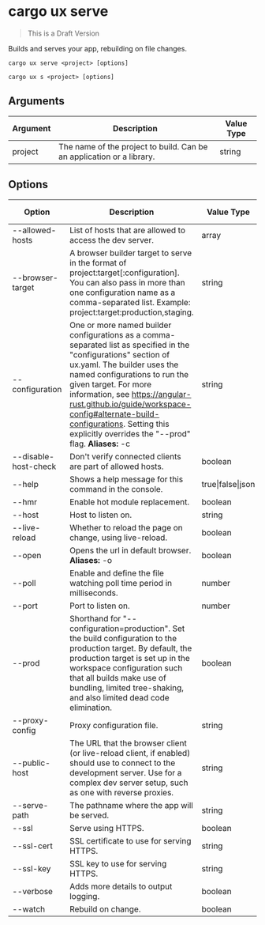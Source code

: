 # cargo ux serve

> This is a Draft Version

Builds and serves your app, rebuilding on file changes.

```    
cargo ux serve <project> [options]
```
```      
cargo ux s <project> [options]
```

## Arguments
Argument    | Description | Value Type
------------|-------------|-----------
project  	| The name of the project to build. Can be an application or a library. | string

## Options
Option 	            | Description | Value Type | Default Value
--------------------|-------------|------------|---------------
--allowed-hosts 	| List of hosts that are allowed to access the dev server. | array 	
--browser-target 	| A browser builder target to serve in the format of project:target[:configuration]. You can also pass in more than one configuration name as a comma-separated list. Example: project:target:production,staging. | string 	
--configuration 	| One or more named builder configurations as a comma-separated list as specified in the "configurations" section of ux.yaml. The builder uses the named configurations to run the given target. For more information, see https://angular-rust.github.io/guide/workspace-config#alternate-build-configurations. Setting this explicitly overrides the "--prod" flag. **Aliases:** -c | string 	
--disable-host-check| Don't verify connected clients are part of allowed hosts. | boolean | false
--help              | Shows a help message for this command in the console. | true\|false\|json | false
--hmr 	            | Enable hot module replacement. | boolean | false
--host 	            | Host to listen on. | string |	localhost
--live-reload 	    | Whether to reload the page on change, using live-reload. | boolean | true
--open 	            | Opens the url in default browser. **Aliases:** -o | boolean |	false
--poll 	            | Enable and define the file watching poll time period in milliseconds. | 	number 	
--port 	            | Port to listen on. | number |	4200
--prod 	            | Shorthand for "--configuration=production". Set the build configuration to the production target. By default, the production target is set up in the workspace configuration such that all builds make use of bundling, limited tree-shaking, and also limited dead code elimination. | boolean
--proxy-config 	    | Proxy configuration file. | string 	
--public-host 	    | The URL that the browser client (or live-reload client, if enabled) should use to connect to the development server. Use for a complex dev server setup, such as one with reverse proxies. | string 	
--serve-path 	    | The pathname where the app will be served. | string 	
--ssl 	            | Serve using HTTPS. | boolean | false
--ssl-cert 	        | SSL certificate to use for serving HTTPS. | string 	
--ssl-key 	        | SSL key to use for serving HTTPS. | string 
--verbose 	        | Adds more details to output logging. | boolean 	
--watch 	        | Rebuild on change. | boolean | true